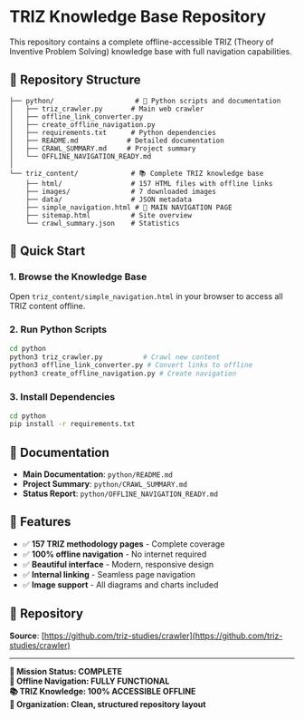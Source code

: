 # TRIZ Knowledge Base Repository

This repository contains a complete offline-accessible TRIZ (Theory of Inventive Problem Solving) knowledge base with full navigation capabilities.

## 📁 **Repository Structure**

```
├── python/                    # 🐍 Python scripts and documentation
│   ├── triz_crawler.py       # Main web crawler
│   ├── offline_link_converter.py
│   ├── create_offline_navigation.py
│   ├── requirements.txt      # Python dependencies
│   ├── README.md            # Detailed documentation
│   ├── CRAWL_SUMMARY.md     # Project summary
│   └── OFFLINE_NAVIGATION_READY.md
│
└── triz_content/             # 📚 Complete TRIZ knowledge base
    ├── html/                 # 157 HTML files with offline links
    ├── images/               # 7 downloaded images
    ├── data/                 # JSON metadata
    ├── simple_navigation.html # 🚀 MAIN NAVIGATION PAGE
    ├── sitemap.html          # Site overview
    └── crawl_summary.json    # Statistics
```

## 🚀 **Quick Start**

### **1. Browse the Knowledge Base**
Open `triz_content/simple_navigation.html` in your browser to access all TRIZ content offline.

### **2. Run Python Scripts**
```bash
cd python
python3 triz_crawler.py          # Crawl new content
python3 offline_link_converter.py # Convert links to offline
python3 create_offline_navigation.py # Create navigation
```

### **3. Install Dependencies**
```bash
cd python
pip install -r requirements.txt
```

## 📖 **Documentation**

- **Main Documentation**: `python/README.md`
- **Project Summary**: `python/CRAWL_SUMMARY.md`
- **Status Report**: `python/OFFLINE_NAVIGATION_READY.md`

## 🎯 **Features**

- ✅ **157 TRIZ methodology pages** - Complete coverage
- ✅ **100% offline navigation** - No internet required
- ✅ **Beautiful interface** - Modern, responsive design
- ✅ **Internal linking** - Seamless page navigation
- ✅ **Image support** - All diagrams and charts included

## 🔗 **Repository**

**Source**: [https://github.com/triz-studies/crawler](https://github.com/triz-studies/crawler)

---

**🎯 Mission Status: COMPLETE**  
**🚀 Offline Navigation: FULLY FUNCTIONAL**  
**📚 TRIZ Knowledge: 100% ACCESSIBLE OFFLINE**  
**📁 Organization: Clean, structured repository layout**
